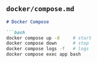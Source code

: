## `docker/compose.md`
```markdown
# Docker Compose

```bash
docker compose up -d     # start
docker compose down      # stop
docker compose logs -f   # logs
docker compose exec app bash
```